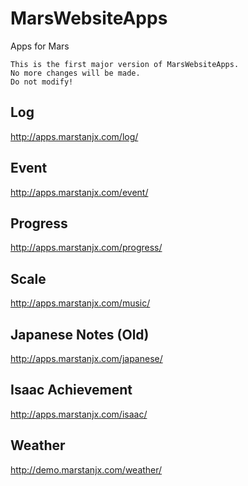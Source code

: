 # MarsWebsiteApps
Apps for Mars

    This is the first major version of MarsWebsiteApps. 
    No more changes will be made.
    Do not modify!

## Log
http://apps.marstanjx.com/log/

## Event
http://apps.marstanjx.com/event/

## Progress
http://apps.marstanjx.com/progress/

## Scale
http://apps.marstanjx.com/music/

## Japanese Notes (Old)
http://apps.marstanjx.com/japanese/

## Isaac Achievement
http://apps.marstanjx.com/isaac/

## Weather
http://demo.marstanjx.com/weather/
